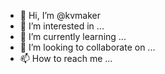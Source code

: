 - 👋 Hi, I’m @kvmaker
- 👀 I’m interested in ...
- 🌱 I’m currently learning ...
- 💞️ I’m looking to collaborate on ...
- 📫 How to reach me ...

<!---
kvmaker/kvmaker is a ✨ special ✨ repository because its `README.md` (this file) appears on your GitHub profile.
You can click the Preview link to take a look at your changes.
--->
